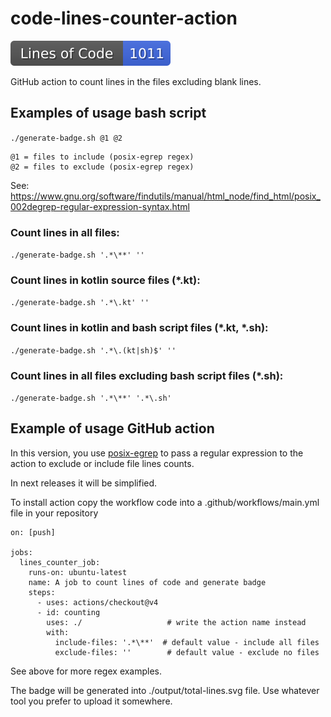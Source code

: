 # code-lines-counter-action
![Generated Button](https://github.com/MikhailEpatko/code-lines-counter-action/blob/image-data/total-lines.svg)

GitHub action to count lines in the files excluding blank lines.

## Examples of usage bash script

```./generate-badge.sh @1 @2```

    @1 = files to include (posix-egrep regex)
    @2 = files to exclude (posix-egrep regex)

See: https://www.gnu.org/software/findutils/manual/html_node/find_html/posix_002degrep-regular-expression-syntax.html

### Count lines in all files:

```./generate-badge.sh '.*\**' ''```

### Count lines in kotlin source files (*.kt):

```./generate-badge.sh '.*\.kt' ''```

### Count lines in kotlin and bash script files (*.kt, *.sh):

```./generate-badge.sh '.*\.(kt|sh)$' ''```

### Count lines in all files excluding bash script files (*.sh):

```./generate-badge.sh '.*\**' '.*\.sh'```

## Example of usage GitHub action

In this version, you use [posix-egrep](https://www.gnu.org/software/findutils/manual/html_node/find_html/posix_002degrep-regular-expression-syntax.html) to pass a regular expression to the action to exclude or include file lines counts.

In next releases it will be simplified. 

To install action copy the workflow code into a .github/workflows/main.yml file in your repository

```
on: [push]

jobs:
  lines_counter_job:
    runs-on: ubuntu-latest
    name: A job to count lines of code and generate badge
    steps:
      - uses: actions/checkout@v4
      - id: counting
        uses: ./                   # write the action name instead
        with:
          include-files: '.*\**'  # default value - include all files
          exclude-files: ''        # default value - exclude no files
```

See above for more regex examples.

The badge will be generated into ./output/total-lines.svg file. Use whatever tool you prefer to upload it somewhere.